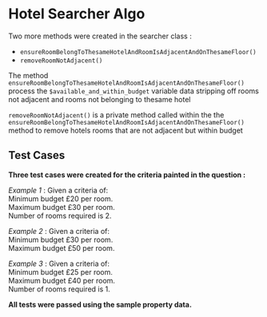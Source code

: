 # Hotel Searcher Algo
Two more methods were created in the searcher class :

 - `ensureRoomBelongToThesameHotelAndRoomIsAdjacentAndOnThesameFloor()`
 - `removeRoomNotAdjacent()`
 
 The method `ensureRoomBelongToThesameHotelAndRoomIsAdjacentAndOnThesameFloor()`
process the `$available_and_within_budget` variable data stripping off rooms not adjacent and rooms not belonging to thesame hotel

`removeRoomNotAdjacent()` is a private method called within the the `ensureRoomBelongToThesameHotelAndRoomIsAdjacentAndOnThesameFloor()` method to remove
hotels rooms that are not adjacent but within budget

## Test Cases

**Three test cases were created for the criteria painted in the question :**

_Example 1_ : 
Given a criteria of:\
Minimum budget £20 per room.\
Maximum budget £30 per room.\
Number of rooms required is 2.

_Example 2_ :
Given a criteria of:\
Minimum budget £30 per room.\
Maximum budget £50 per room.

_Example 3_ :
Given a criteria of:\
Minimum budget £25 per room.\
Maximum budget £40 per room.\
Number of rooms required is 1.
 
**All tests were passed using the sample property data.** 



